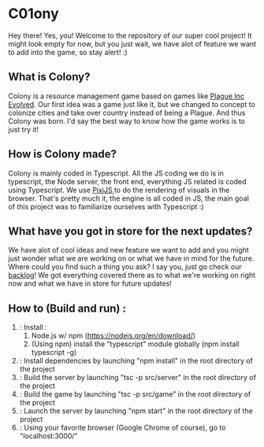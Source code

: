 <h1> C01ony </h1>
<p> Hey there! Yes, you! Welcome to the repository of our super cool project! It might look empty for now, but you just wait, we have alot of feature we want to add into the game, so stay alert! :) </p>
<h2> What is Colony? </h2>
<p> Colony is a resource management game based on games like <a href="http://store.steampowered.com/app/246620">Plague Inc Evolved</a>. Our first idea was a game just like it, but we changed to concept to colonize cities and take over country instead of being a Plague. And thus Colony was born. I'd say the best way to know how the game works is to just try it!</p>
<h2> How is Colony made? </h2>
<p> Colony is mainly coded in Typescript. All the JS coding we do is in typescript, the Node server, the front end, everything JS related is coded using Typescript. We use <a href="http://www.pixijs.com/"> PixiJS </a> to do the rendering of visuals in the browser. That's pretty much it, the engine is all coded in JS, the main goal of this project was to familiarize ourselves with Typescript :)</p>

<h2> What have you got in store for the next updates? </h2>
<p> We have alot of cool ideas and new feature we want to add and you might just wonder what we are working on or what we have in mind for the future. Where could you find such a thing you ask? I say you, just go check our <a href="https://tree.taiga.io/project/rutenium-colonisation/backlog" target="_blank">backlog</a>! We got everything covered there as to what we're working on right now and what we have in store for future updates!</p>

<h2> How to (Build and run) :  </h2>
<p> 
  <ol>
  <li> : Install :
    <ol>
      <li>Node.js w/ npm (<a href="https://nodejs.org/en/download/">https://nodejs.org/en/download/</a>)</li>
      <li>(Using npm) install the "typescript" module globally (npm install typescript -g)</li>
     </ol>
  </li>
  <li> : Install dependencies by launching "npm install" in the root directory of the project
  </li>
  <li> : Build the server by launching "tsc -p src/server" in the root directory of the project
  </li>
  <li> : Build the game by launching "tsc -p src/game" in the root directory of the project
  </li>
  <li> : Launch the server by launching "npm start" in the root directory of the project
  </li>
  <li> : Using your favorite browser (Google Chrome of course), go to "localhost:3000/"
  </li>
  </ol>
</p>
